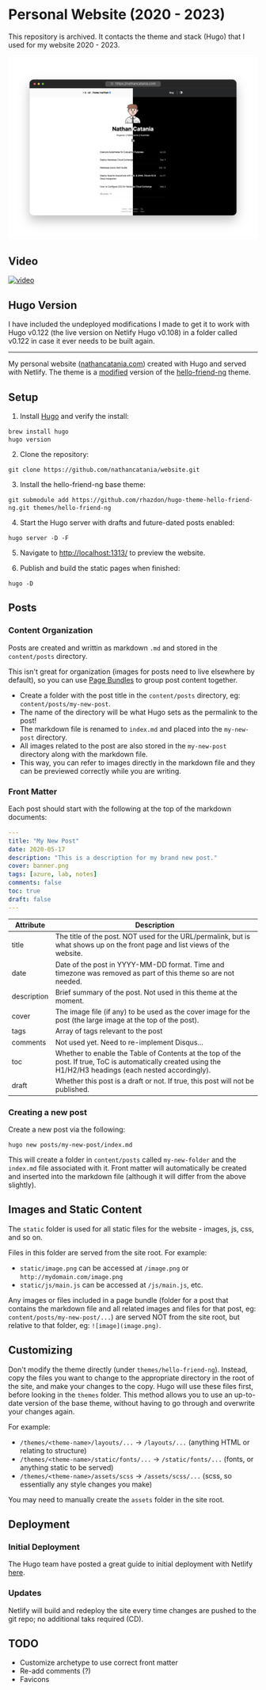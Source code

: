 # Personal Website (2020 - 2023)

This repository is archived. It contacts the theme and stack (Hugo) that I used for my website 2020 - 2023.

![](demo/images/banner.png)

## Video
[![video](https://img.youtube.com/vi/wwpGQ3SVj4U/0.jpg)](https://youtu.be/wwpGQ3SVj4U)

## Hugo Version
I have included the undeployed modifications I made to get it to work with Hugo v0.122 (the live version on Netlify Hugo v0.108) in a folder called v0.122 in case it ever needs to be built again.

---

My personal website ([nathancatania.com](https://nathancatania.com)) created with Hugo and served with Netlify. The theme is a [modified](https://github.com/nathancatania/website/blob/master/CHANGELOG) version of the [hello-friend-ng](https://github.com/rhazdon/hugo-theme-hello-friend-ng) theme.

## Setup
1. Install [Hugo](https://gohugo.io/getting-started/quick-start/) and verify the install:
```
brew install hugo
hugo version
```

2. Clone the repository:
```
git clone https://github.com/nathancatania/website.git
```

3. Install the hello-friend-ng base theme:
```
git submodule add https://github.com/rhazdon/hugo-theme-hello-friend-ng.git themes/hello-friend-ng
```

4. Start the Hugo server with drafts and future-dated posts enabled:
```
hugo server -D -F
```

5. Navigate to [http://localhost:1313/](http://localhost:1313/) to preview the website.

6. Publish and build the static pages when finished:
```
hugo -D
```

## Posts
### Content Organization
Posts are created and writtin as markdown `.md` and stored in the `content/posts` directory.

This isn't great for organization (images for posts need to live elsewhere by default), so you can use [Page Bundles](https://gohugo.io/content-management/page-bundles/) to group post content together.
  * Create a folder with the post title in the `content/posts` directory, eg: `content/posts/my-new-post`.
  * The name of the directory will be what Hugo sets as the permalink to the post!
  * The markdown file is renamed to `index.md` and placed into the `my-new-post` directory.
  * All images related to the post are also stored in the `my-new-post` directory along with the markdown file.
  * This way, you can refer to images directly in the markdown file and they can be previewed correctly while you are writing.

### Front Matter
Each post should start with the following at the top of the markdown documents:
```yaml
---
title: "My New Post"
date: 2020-05-17
description: "This is a description for my brand new post."
cover: banner.png
tags: [azure, lab, notes]
comments: false
toc: true
draft: false
---
```

| Attribute   | Description                                                                                                                                                  |
|-------------|--------------------------------------------------------------------------------------------------------------------------------------------------------------|
| title       | The title of the post. NOT used for the URL/permalink, but is what shows up on the front page and list views of the website.                                 |
| date        | Date of the post in YYYY-MM-DD format. Time and timezone was removed as part of this theme so are not needed.                                                |
| description | Brief summary of the post. Not used in this theme at the moment.                                                                                             |
| cover       | The image file (if any) to be used as the cover image for the post (the large image at the top of the post).                                                 |
| tags        | Array of tags relevant to the post                                                                                                                           |
| comments    | Not used yet. Need to re-implement Disqus...                                                                                                                 |
| toc         | Whether to enable the Table of Contents at the top of the post. If true, ToC is automatically created using the H1/H2/H3 headings (each nested accordingly). |
| draft       | Whether this post is a draft or not. If true, this post will not be published.                                                                               |


### Creating a new post
Create a new post via the following:
```
hugo new posts/my-new-post/index.md
```
This will create a folder in `content/posts` called `my-new-folder` and the `index.md` file associated with it. Front matter will automatically be created and inserted into the markdown file (although it will differ from the above slightly).

## Images and Static Content
The `static` folder is used for all static files for the website - images, js, css, and so on.

Files in this folder are served from the site root. For example:
* `static/image.png` can be accessed at `/image.png` or `http://mydomain.com/image.png`
* `static/js/main.js` can be accessed at `/js/main.js`, etc.

Any images or files included in a page bundle (folder for a post that contains the markdown file and all related images and files for that post, eg: `content/posts/my-new-post/...`) are served NOT from the site root, but relative to that folder, eg: `![image](image.png)`.

## Customizing
Don't modify the theme directly (under `themes/hello-friend-ng`). Instead, copy the files you want to change to the appropriate directory in the root of the site, and make your changes to the copy. Hugo will use these files first, before looking in the `themes` folder. This method allows you to use an up-to-date version of the base theme, without having to go through and overwrite your changes again.

For example:
* `/themes/<theme-name>/layouts/...` -> `/layouts/...` (anything HTML or relating to structure)
* `/themes/<theme-name>/static/fonts/...` -> `/static/fonts/...` (fonts, or anything static to be served)
* `/themes/<theme-name>/assets/scss` -> `/assets/scss/...` (scss, so essentially any style changes you make)

You may need to manually create the `assets` folder in the site root.

## Deployment
### Initial Deployment
The Hugo team have posted a great guide to initial deployment with Netlify [here](https://gohugo.io/hosting-and-deployment/hosting-on-netlify/).

### Updates
Netlify will build and redeploy the site every time changes are pushed to the git repo; no additional taks required (CD).

## TODO
* Customize archetype to use correct front matter
* Re-add comments (?)
* Favicons
